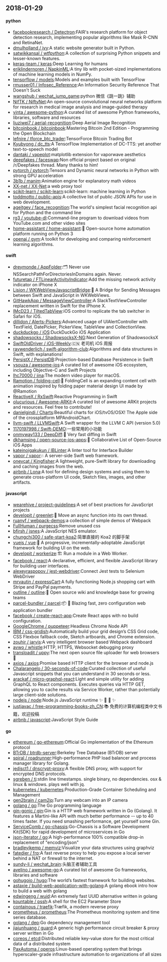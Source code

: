 ## 2018-01-29

#### python
* [facebookresearch / Detectron](https://github.com/facebookresearch/Detectron):FAIR's research platform for object detection research, implementing popular algorithms like Mask R-CNN and RetinaNet.
* [dmulholland / ivy](https://github.com/dmulholland/ivy):A static website generator built in Python.
* [satwikkansal / wtfpython](https://github.com/satwikkansal/wtfpython):A collection of surprising Python snippets and lesser-known features.
* [keras-team / keras](https://github.com/keras-team/keras):Deep Learning for humans
* [eriklindernoren / NapkinML](https://github.com/eriklindernoren/NapkinML):A tiny lib with pocket-sized implementations of machine learning models in NumPy.
* [tensorflow / models](https://github.com/tensorflow/models):Models and examples built with TensorFlow
* [rmusser01 / Infosec_Reference](https://github.com/rmusser01/Infosec_Reference):An Information Security Reference That Doesn't Suck
* [wangshub / wechat_jump_game](https://github.com/wangshub/wechat_jump_game):python 微信《跳一跳》辅助
* [NifTK / NiftyNet](https://github.com/NifTK/NiftyNet):An open-source convolutional neural networks platform for research in medical image analysis and image-guided therapy
* [vinta / awesome-python](https://github.com/vinta/awesome-python):A curated list of awesome Python frameworks, libraries, software and resources
* [liuziwei7 / aerial-recognition](https://github.com/liuziwei7/aerial-recognition):Deep Aerial Image Recognition
* [bitcoinbook / bitcoinbook](https://github.com/bitcoinbook/bitcoinbook):Mastering Bitcoin 2nd Edition - Programming the Open Blockchain
* [lefnire / tforce_btc_trader](https://github.com/lefnire/tforce_btc_trader):TensorForce Bitcoin Trading Bot
* [Kyubyong / dc_tts](https://github.com/Kyubyong/dc_tts):A TensorFlow Implementation of DC-TTS: yet another text-to-speech model
* [dantaki / vapeplot](https://github.com/dantaki/vapeplot):matplotlib extension for vaporwave aesthetics
* [deepfakes / faceswap](https://github.com/deepfakes/faceswap):Non official project based on original /r/Deepfakes thread. Many thanks to him!
* [pytorch / pytorch](https://github.com/pytorch/pytorch):Tensors and Dynamic neural networks in Python with strong GPU acceleration
* [3b1b / manim](https://github.com/3b1b/manim):Animation engine for explanatory math videos
* [XX-net / XX-Net](https://github.com/XX-net/XX-Net):a web proxy tool
* [scikit-learn / scikit-learn](https://github.com/scikit-learn/scikit-learn):scikit-learn: machine learning in Python
* [toddmotto / public-apis](https://github.com/toddmotto/public-apis):A collective list of public JSON APIs for use in web development.
* [ageitgey / face_recognition](https://github.com/ageitgey/face_recognition):The world's simplest facial recognition api for Python and the command line
* [rg3 / youtube-dl](https://github.com/rg3/youtube-dl):Command-line program to download videos from YouTube.com and other video sites
* [home-assistant / home-assistant](https://github.com/home-assistant/home-assistant):🏡 Open-source home automation platform running on Python 3
* [openai / gym](https://github.com/openai/gym):A toolkit for developing and comparing reinforcement learning algorithms.

#### swift
* [dreymonde / AppFolder](https://github.com/dreymonde/AppFolder):🗂 Never use NSSearchPathForDirectoriesInDomains again. Never.
* [futuretap / FTLinearActivityIndicator](https://github.com/futuretap/FTLinearActivityIndicator):Add the missing network activity indicator on iPhone X
* [Lision / WKWebViewJavascriptBridge](https://github.com/Lision/WKWebViewJavascriptBridge):🌉 A Bridge for Sending Messages between Swift and JavaScript in WKWebViews.
* [GitHawkApp / MessageViewController](https://github.com/GitHawkApp/MessageViewController):A SlackTextViewController replacement written in Swift for the iPhone X.
* [IMcD23 / TiltedTabView](https://github.com/IMcD23/TiltedTabView):iOS control to replicate the tab switcher in Safari for iOS.
* [dillidon / Alerts-Pickers](https://github.com/dillidon/Alerts-Pickers):Advanced usage of UIAlertController with TextField, DatePicker, PickerView, TableView and CollectionView.
* [duckduckgo / iOS](https://github.com/duckduckgo/iOS):DuckDuckGo iOS Application
* [shadowsocks / ShadowsocksX-NG](https://github.com/shadowsocks/ShadowsocksX-NG):Next Generation of ShadowsocksX
* [SwiftOldDriver / iOS-Weekly](https://github.com/SwiftOldDriver/iOS-Weekly):🇨🇳 老司机 iOS 周报
* [raywenderlich / swift-algorithm-club](https://github.com/raywenderlich/swift-algorithm-club):Algorithms and data structures in Swift, with explanations!
* [PersistX / PersistDB](https://github.com/PersistX/PersistDB):Projection-based Database Persistence in Swift
* [vsouza / awesome-ios](https://github.com/vsouza/awesome-ios):A curated list of awesome iOS ecosystem, including Objective-C and Swift Projects
* [lhc70000 / iina](https://github.com/lhc70000/iina):The modern video player for macOS.
* [Ramotion / folding-cell](https://github.com/Ramotion/folding-cell):📃 FoldingCell is an expanding content cell with animation inspired by folding paper material design UI made by @Ramotion
* [ReactiveX / RxSwift](https://github.com/ReactiveX/RxSwift):Reactive Programming in Swift
* [olucurious / Awesome-ARKit](https://github.com/olucurious/Awesome-ARKit):A curated list of awesome ARKit projects and resources. Feel free to contribute!
* [danielgindi / Charts](https://github.com/danielgindi/Charts):Beautiful charts for iOS/tvOS/OSX! The Apple side of the crossplatform MPAndroidChart.
* [llvm-swift / LLVMSwift](https://github.com/llvm-swift/LLVMSwift):A Swift wrapper for the LLVM C API (version 5.0)
* [1170197998 / Swift-DEMO](https://github.com/1170197998/Swift-DEMO):一些常用的小功能
* [onmyway133 / DeepDiff](https://github.com/onmyway133/DeepDiff):🦀 Very fast diffing in Swift
* [dkhamsing / open-source-ios-apps](https://github.com/dkhamsing/open-source-ios-apps):📱 Collaborative List of Open-Source iOS Apps
* [kateinoigakukun / IBLinter](https://github.com/kateinoigakukun/IBLinter):A linter tool for Interface Builder
* [vapor / vapor](https://github.com/vapor/vapor):💧 A server-side Swift web framework.
* [onevcat / Kingfisher](https://github.com/onevcat/Kingfisher):A lightweight, pure-Swift library for downloading and caching images from the web.
* [airbnb / Lona](https://github.com/airbnb/Lona):A tool for defining design systems and using them to generate cross-platform UI code, Sketch files, images, and other artifacts.

#### javascript
* [wearehive / project-guidelines](https://github.com/wearehive/project-guidelines):A set of best practices for JavaScript projects
* [developit / greenlet](https://github.com/developit/greenlet):🦎 Move an async function into its own thread.
* [ruanyf / webpack-demos](https://github.com/ruanyf/webpack-demos):a collection of simple demos of Webpack
* [FullHuman / purgecss](https://github.com/FullHuman/purgecss):Remove unused css
* [bfirsh / jsnes](https://github.com/bfirsh/jsnes):A JavaScript NES emulator.
* [chungchi300 / safe-start-koa2](https://github.com/chungchi300/safe-start-koa2):简單直接的 Koa2 的脚手架
* [vuejs / vue](https://github.com/vuejs/vue):🖖 A progressive, incrementally-adoptable JavaScript framework for building UI on the web.
* [developit / workerize](https://github.com/developit/workerize):🏗️ Run a module in a Web Worker.
* [facebook / react](https://github.com/facebook/react):A declarative, efficient, and flexible JavaScript library for building user interfaces.
* [alexeyraspopov / jest-webdriver](https://github.com/alexeyraspopov/jest-webdriver):Connect Jest tests to Selenium WebDriver
* [mrvautin / expressCart](https://github.com/mrvautin/expressCart):A fully functioning Node.js shopping cart with Stripe and PayPal payments.
* [outline / outline](https://github.com/outline/outline):📘 Open source wiki and knowledge base for growing teams
* [parcel-bundler / parcel](https://github.com/parcel-bundler/parcel):📦 🚀 Blazing fast, zero configuration web application bundler
* [facebook / create-react-app](https://github.com/facebook/create-react-app):Create React apps with no build configuration.
* [GoogleChrome / puppeteer](https://github.com/GoogleChrome/puppeteer):Headless Chrome Node API
* [IBM / css-gridish](https://github.com/IBM/css-gridish):Automatically build your grid design’s CSS Grid code, CSS Flexbox fallback code, Sketch artboards, and Chrome extension.
* [zouhir / jarvis](https://github.com/zouhir/jarvis):A very intelligent browser based Webpack dashboard
* [avwo / whistle](https://github.com/avwo/whistle):HTTP, HTTPS, Websocket debugging proxy
* [transloadit / uppy](https://github.com/transloadit/uppy):The next open source file uploader for web browsers 🐶
* [axios / axios](https://github.com/axios/axios):Promise based HTTP client for the browser and node.js
* [Chalarangelo / 30-seconds-of-code](https://github.com/Chalarangelo/30-seconds-of-code):Curated collection of useful Javascript snippets that you can understand in 30 seconds or less.
* [arackaf / micro-graphql-react](https://github.com/arackaf/micro-graphql-react):Light and simple utility for adding GraphQL to React components. Executes queries via HTTP GET, allowing you to cache results via Service Worker, rather than potentially large client-side solutions.
* [nodejs / node](https://github.com/nodejs/node):Node.js JavaScript runtime ✨ 🐢 🚀 ✨
* [justjavac / free-programming-books-zh_CN](https://github.com/justjavac/free-programming-books-zh_CN):📚 免费的计算机编程类中文书籍，欢迎投稿
* [airbnb / javascript](https://github.com/airbnb/javascript):JavaScript Style Guide

#### go
* [ethereum / go-ethereum](https://github.com/ethereum/go-ethereum):Official Go implementation of the Ethereum protocol
* [BTrDB / btrdb-server](https://github.com/BTrDB/btrdb-server):Berkeley Tree Database (BTrDB) server
* [spiral / roadrunner](https://github.com/spiral/roadrunner):High-performance PHP load balancer and process manager library for Golang.
* [jedisct1 / dnscrypt-proxy](https://github.com/jedisct1/dnscrypt-proxy):A flexible DNS proxy, with support for encrypted DNS protocols.
* [sgreben / tj](https://github.com/sgreben/tj):stdin line timestamps. single binary, no dependencies. osx & linux & windows. plays well with jq.
* [kubernetes / kubernetes](https://github.com/kubernetes/kubernetes):Production-Grade Container Scheduling and Management
* [gen2brain / cam2ip](https://github.com/gen2brain/cam2ip):Turn any webcam into an IP camera
* [golang / go](https://github.com/golang/go):The Go programming language
* [gin-gonic / gin](https://github.com/gin-gonic/gin):Gin is a HTTP web framework written in Go (Golang). It features a Martini-like API with much better performance -- up to 40 times faster. If you need smashing performance, get yourself some Gin.
* [ServiceComb / go-chassis](https://github.com/ServiceComb/go-chassis):Go-Chassis is a Software Development Kit(SDK) for rapid development of microservices in Go
* [json-iterator / go](https://github.com/json-iterator/go):A high-performance 100% compatible drop-in replacement of "encoding/json"
* [bradleyjkemp / memviz](https://github.com/bradleyjkemp/memviz):Visualize your data structures using graphviz
* [fatedier / frp](https://github.com/fatedier/frp):A fast reverse proxy to help you expose a local server behind a NAT or firewall to the internet.
* [sundy-li / wechat_brain](https://github.com/sundy-li/wechat_brain):头脑王者辅助工具
* [avelino / awesome-go](https://github.com/avelino/awesome-go):A curated list of awesome Go frameworks, libraries and software
* [gohugoio / hugo](https://github.com/gohugoio/hugo):The world’s fastest framework for building websites.
* [astaxie / build-web-application-with-golang](https://github.com/astaxie/build-web-application-with-golang):A golang ebook intro how to build a web with golang
* [edwingeng / wuid](https://github.com/edwingeng/wuid):An extremely fast UUID alternative written in golang
* [kountable / pssh](https://github.com/kountable/pssh):A shell for the EC2 Parameter Store
* [containous / traefik](https://github.com/containous/traefik):Træfik, a modern reverse proxy
* [prometheus / prometheus](https://github.com/prometheus/prometheus):The Prometheus monitoring system and time series database.
* [golang / dep](https://github.com/golang/dep):Go dependency management tool
* [jiajunhuang / guard](https://github.com/jiajunhuang/guard):A generic high performance circuit breaker & proxy server written in Go
* [coreos / etcd](https://github.com/coreos/etcd):Distributed reliable key-value store for the most critical data of a distributed system
* [PaxAutoma / operos](https://github.com/PaxAutoma/operos):Linux-based operating system that brings hyperscaler-grade infrastructure automation to organizations of all sizes
